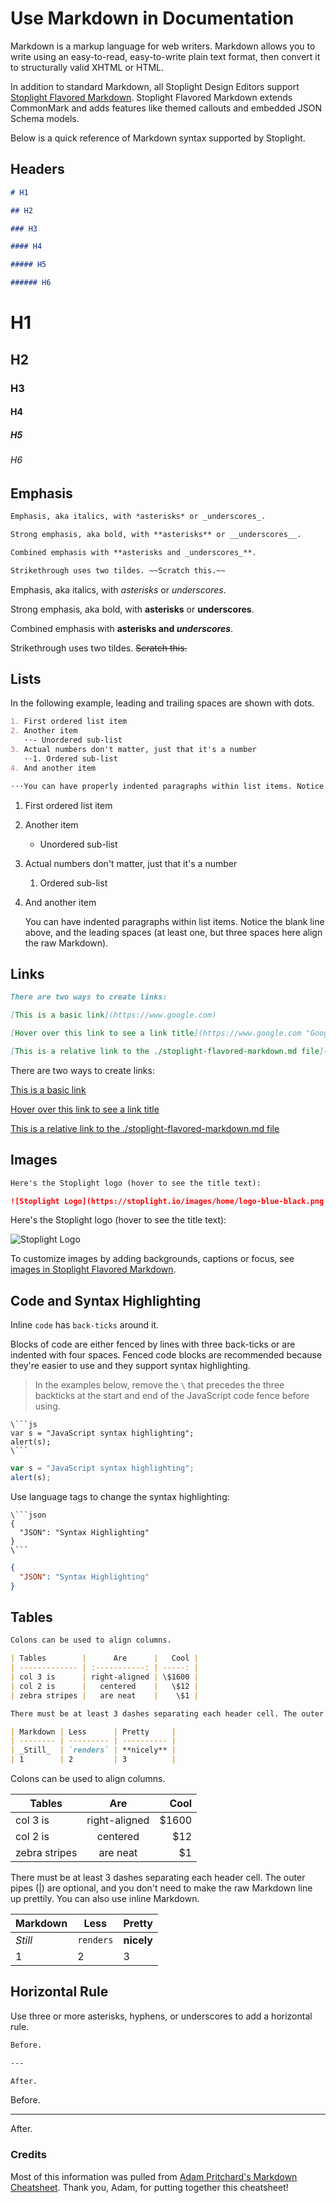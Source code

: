 # Use Markdown in Documentation

Markdown is a markup language for web writers. Markdown allows you to write using an easy-to-read, easy-to-write plain text format, then convert it to structurally valid XHTML or HTML.

In addition to standard Markdown, all Stoplight Design Editors support [Stoplight Flavored Markdown](./stoplight-flavored-markdown.md). Stoplight Flavored Markdown extends CommonMark and adds features like themed callouts and embedded JSON Schema models.

Below is a quick reference of Markdown syntax supported by Stoplight.

## Headers

```md title="Markdown Header Levels"
# H1

## H2

### H3

#### H4

##### H5

###### H6
```
# H1

## H2

### H3

#### H4

##### H5

###### H6

## Emphasis

```md title="Emphasis Examples"
Emphasis, aka italics, with *asterisks* or _underscores_.

Strong emphasis, aka bold, with **asterisks** or __underscores__.

Combined emphasis with **asterisks and _underscores_**.

Strikethrough uses two tildes. ~~Scratch this.~~
```

Emphasis, aka italics, with _asterisks_ or _underscores_.

Strong emphasis, aka bold, with **asterisks** or **underscores**.

Combined emphasis with **asterisks and _underscores_**.

Strikethrough uses two tildes. ~~Scratch this.~~

## Lists

In the following example, leading and trailing spaces are shown with dots.

```md title=Ordered List Example
1. First ordered list item
2. Another item
   ⋅⋅- Unordered sub-list
3. Actual numbers don't matter, just that it's a number
   ⋅⋅1. Ordered sub-list
4. And another item

⋅⋅⋅You can have properly indented paragraphs within list items. Notice the blank line above, and the leading spaces (at least one, but we'll use three here to also align the raw Markdown).
```

1. First ordered list item
2. Another item
   - Unordered sub-list
3. Actual numbers don't matter, just that it's a number
   1. Ordered sub-list
4. And another item

   You can have indented paragraphs within list items. Notice the blank line above, and the leading spaces (at least one, but three spaces here align the raw Markdown).

## Links

```md title=Link Examples
There are two ways to create links:

[This is a basic link](https://www.google.com)

[Hover over this link to see a link title](https://www.google.com "Google's Homepage")

[This is a relative link to the ./stoplight-flavored-markdown.md file](./stoplight-flavored-markdown.md)
```

There are two ways to create links:

[This is a basic link](https://www.google.com)

[Hover over this link to see a link title](https://www.google.com "Google's Homepage")

[This is a relative link to the ./stoplight-flavored-markdown.md file](./stoplight-flavored-markdown.md)

## Images

```md title=Image Example
Here's the Stoplight logo (hover to see the title text):

![Stoplight Logo](https://stoplight.io/images/home/logo-blue-black.png "Stoplight Logo")
```

Here's the Stoplight logo (hover to see the title text):

![Stoplight Logo](https://stoplight.io/images/home/logo-blue-black.png "Stoplight Logo")

To customize images by adding backgrounds, captions or focus, see [images in Stoplight Flavored Markdown](stoplight-flavored-markdown.md).

## Code and Syntax Highlighting

Inline `code` has `back-ticks` around it.

Blocks of code are either fenced by lines with three back-ticks or are indented with four spaces. Fenced code blocks are recommended because they're easier to use and they support syntax highlighting.

<!-- theme: warning -->

> In the examples below, remove the `\` that precedes the three backticks at the start and end of the JavaScript code fence before using.

```
\```js
var s = "JavaScript syntax highlighting";
alert(s);
\```
```

```js
var s = "JavaScript syntax highlighting";
alert(s);
```

Use language tags to change the syntax highlighting:

```
\```json
{
  "JSON": "Syntax Highlighting"
}
\```
```

```json
{
  "JSON": "Syntax Highlighting"
}
```

## Tables

```md  title=Table Examples
Colons can be used to align columns.

| Tables        |      Are      |   Cool |
| ------------- | :-----------: | -----: |
| col 3 is      | right-aligned | \$1600 |
| col 2 is      |   centered    |   \$12 |
| zebra stripes |   are neat    |    \$1 |

There must be at least 3 dashes separating each header cell. The outer pipes (|) are optional, and you don't need to make the raw Markdown line up prettily. You can also use inline Markdown.

| Markdown | Less      | Pretty     |
| -------- | --------- | ---------- |
| _Still_  | `renders` | **nicely** |
| 1        | 2         | 3          |
```

Colons can be used to align columns.

| Tables        |      Are      |   Cool |
| ------------- | :-----------: | -----: |
| col 3 is      | right-aligned | \$1600 |
| col 2 is      |   centered    |   \$12 |
| zebra stripes |   are neat    |    \$1 |

There must be at least 3 dashes separating each header cell. The outer pipes (|) are optional, and you don't need to make the raw Markdown line up prettily. You can also use inline Markdown.

| Markdown | Less      | Pretty     |
| -------- | --------- | ---------- |
| _Still_  | `renders` | **nicely** |
| 1        | 2         | 3          |

## Horizontal Rule

Use three or more asterisks, hyphens, or underscores to add a horizontal rule.

```md
Before.

---

After.
```

Before.

---

After.

### Credits

Most of this information was pulled from [Adam Pritchard's Markdown Cheatsheet](https://github.com/adam-p/markdown-here/wiki/Markdown-Cheatsheet). Thank you, Adam, for putting together this cheatsheet!
